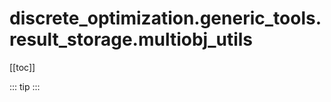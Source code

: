 # discrete_optimization.generic_tools.result_storage.multiobj_utils

[[toc]]

::: tip
<skdecide-summary></skdecide-summary>
:::

